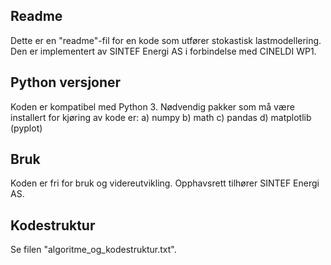## Readme
Dette er en "readme"-fil for en kode som utfører stokastisk lastmodellering.
Den er implementert av SINTEF Energi AS i forbindelse med CINELDI WP1. 

## Python versjoner
Koden er kompatibel med Python 3. 
Nødvendig pakker som må være installert for kjøring av kode er: 
a) numpy
b) math 
c) pandas 
d) matplotlib (pyplot) 

## Bruk
Koden er fri for bruk og videreutvikling. 
Opphavsrett tilhører SINTEF Energi AS.

## Kodestruktur
Se filen "algoritme_og_kodestruktur.txt".